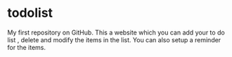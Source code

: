 # todolist
My first repository on GitHub.
This a website which you can add your to do list , delete and modify the items in the list. 
You can also setup a reminder for the items.

